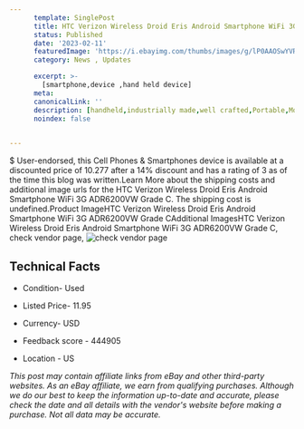 ```yaml
---
      template: SinglePost
      title: HTC Verizon Wireless Droid Eris Android Smartphone WiFi 3G ADR6200VW Grade C
      status: Published
      date: '2023-02-11'
      featuredImage: 'https://i.ebayimg.com/thumbs/images/g/lP0AAOSwYVRhYYok/s-l225.jpg'
      category: News , Updates

      excerpt: >-
        [smartphone,device ,hand held device]
      meta:
      canonicalLink: ''
      description: [handheld,industrially made,well crafted,Portable,Mobile,Compact,Convenient,Lightweight,Maneuverable,Man-portable,Miniature,Carriable,Hand-held,Light,Holdable,Transportable,Mobile device,Pocket-sized,On-the-go,Wireless,Cordless,Compact size,Convenient size, smartphone,device ,hand held device]
      noindex: false

        
---
```

$
    User-endorsed, this Cell Phones & Smartphones device is available at a discounted price of 10.277 after a 14% discount and has a rating of 3 as of the time this blog was written.Learn More about the shipping costs and additional image urls for the HTC Verizon Wireless Droid Eris Android Smartphone WiFi 3G ADR6200VW Grade C. The shipping cost is undefined.Product ImageHTC Verizon Wireless Droid Eris Android Smartphone WiFi 3G ADR6200VW Grade CAdditional ImagesHTC Verizon Wireless Droid Eris Android Smartphone WiFi 3G ADR6200VW Grade C, check vendor page, ![check vendor page](https://origin-galleryplus.ebayimg.com/ws/web/334614278013_2_0_1/225x225.jpg,https://origin-galleryplus.ebayimg.com/ws/web/334614278013_3_0_1/225x225.jpg,https://origin-galleryplus.ebayimg.com/ws/web/334614278013_4_0_1/225x225.jpg,https://origin-galleryplus.ebayimg.com/ws/web/334614278013_5_0_1/225x225.jpg,https://origin-galleryplus.ebayimg.com/ws/web/334614278013_6_0_1/225x225.jpg,https://origin-galleryplus.ebayimg.com/ws/web/334614278013_7_0_1/225x225.jpg)
    
    

 ## Technical Facts 



     
      

 - Condition- Used 


      

 - Listed Price- 11.95 


      

 - Currency- USD 


      

 - Feedback score - 444905 


      

 - Location - US 


      
      

 *_This post may contain affiliate links from eBay and other third-party websites. As an eBay affiliate, we earn from qualifying purchases. Although we do our best to keep the information up-to-date and accurate, please check the date and all details with the vendor's website before making a purchase. Not all data may be accurate._*



    
    
    
    
    